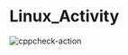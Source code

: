 # Linux_Activity
![cppcheck-action](https://github.com/99002455/Linux_Activity/workflows/cppcheck-action/badge.svg)

